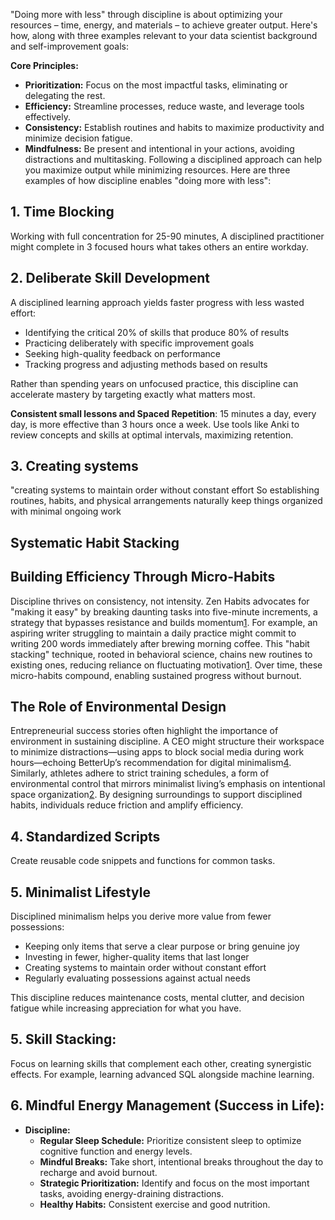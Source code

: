 
"Doing more with less" through discipline is about optimizing your resources – time, energy, and materials – to achieve greater output. Here's how, along with three examples relevant to your data scientist background and self-improvement goals:

**Core Principles:**

*   **Prioritization:** Focus on the most impactful tasks, eliminating or delegating the rest.
*   **Efficiency:** Streamline processes, reduce waste, and leverage tools effectively.
*   **Consistency:** Establish routines and habits to maximize productivity and minimize decision fatigue.
*   **Mindfulness:** Be present and intentional in your actions, avoiding distractions and multitasking.
Following a disciplined approach can help you maximize output while minimizing resources. Here are three examples of how discipline enables "doing more with less":

1\. Time Blocking
-----------------------
Working with full concentration for 25-90 minutes, A disciplined practitioner might complete in 3 focused hours what takes others an entire workday.

2\. Deliberate Skill Development
--------------------------------

A disciplined learning approach yields faster progress with less wasted effort:

*   Identifying the critical 20% of skills that produce 80% of results
*   Practicing deliberately with specific improvement goals
*   Seeking high-quality feedback on performance
*   Tracking progress and adjusting methods based on results

Rather than spending years on unfocused practice, this discipline can accelerate mastery by targeting exactly what matters most.

**Consistent small lessons and Spaced Repetition**: 15 minutes a day, every day, is more effective than 3 hours once a week. Use tools like Anki to review concepts and skills at optimal intervals, maximizing retention.

3\. Creating systems 
---------------------
 "creating systems to maintain order without constant effort 
 So establishing routines, habits, and physical arrangements  naturally keep things organized with minimal ongoing work

 Systematic Habit Stacking
-------------------------

Building Efficiency Through Micro-Habits
----------------------------------------

Discipline thrives on consistency, not intensity. 
Zen Habits advocates for "making it easy" by breaking daunting tasks into five-minute increments, 
a strategy that bypasses resistance and builds momentum[1](https://zenhabits.net/6-small-things-you-can-do-when-you-lack-discipline/). 
For example, an aspiring writer struggling to maintain a daily practice might commit to writing 200 words immediately after brewing morning coffee. 
This "habit stacking" technique, rooted in behavioral science, chains new routines to existing ones, 
reducing reliance on fluctuating motivation[1](https://zenhabits.net/6-small-things-you-can-do-when-you-lack-discipline/). 
Over time, these micro-habits compound, enabling sustained progress without burnout.

The Role of Environmental Design
--------------------------------

Entrepreneurial success stories often highlight the importance of environment in sustaining discipline.
A CEO might structure their workspace to minimize distractions—using apps to block social media during work hours—echoing BetterUp’s recommendation 
for digital minimalism[4](https://www.betterup.com/blog/minimalism-tips).
Similarly, athletes adhere to strict training schedules, a form of environmental control that mirrors minimalist living’s emphasis on intentional
space organization[2](https://www.entrepreneur.com/en-ae/growth-strategies/what-real-discipline-looks-like/281542).
By designing surroundings to support disciplined habits, individuals reduce friction and amplify efficiency.

 4\. Standardized Scripts
 ----------------------------
 Create reusable code snippets and functions for common tasks.


 5\. Minimalist Lifestyle
--------------------

Disciplined minimalism helps you derive more value from fewer possessions:

*   Keeping only items that serve a clear purpose or bring genuine joy
*   Investing in fewer, higher-quality items that last longer
*   Creating systems to maintain order without constant effort
*   Regularly evaluating possessions against actual needs

This discipline reduces maintenance costs, mental clutter, and decision fatigue while increasing appreciation for what you have.

 5\. Skill Stacking:
 --------------------
Focus on learning skills that complement each other, creating synergistic effects. For example, learning advanced SQL alongside machine learning.


 6\. Mindful Energy Management (Success in Life):
 --------------------------------------------------

*   **Discipline:**
    *   **Regular Sleep Schedule:** Prioritize consistent sleep to optimize cognitive function and energy levels.
    *   **Mindful Breaks:** Take short, intentional breaks throughout the day to recharge and avoid burnout.
    *   **Strategic Prioritization:** Identify and focus on the most important tasks, avoiding energy-draining distractions.
    *   **Healthy Habits:** Consistent exercise and good nutrition.
